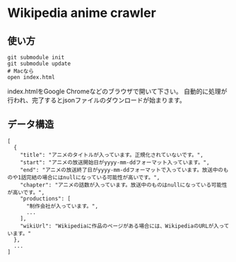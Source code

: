 # Wikipedia anime crawler

## 使い方

```
git submodule init
git submodule update
# Macなら
open index.html
```

index.htmlをGoogle Chromeなどのブラウザで開いて下さい。
自動的に処理が行われ、完了するとjsonファイルのダウンロードが始まります。

## データ構造

```
[
  {
    "title": "アニメのタイトルが入っています。正規化されていないです。",
    "start": "アニメの放送開始日がyyyy-mm-ddフォーマット入っています。",
    "end": "アニメの放送終了日がyyyy-mm-ddフォーマットで入っています。放送中のものや1話完結の場合にはnullになっている可能性が高いです。",
    "chapter": "アニメの話数が入っています。放送中のものはnullになっている可能性が高いです。",
    "productions": [
      "制作会社が入っています。",
      ...
    ],
    "wikiUrl": "Wikipediaに作品のページがある場合には、WikipediaのURLが入っています。"
  },
  ...
]
```
